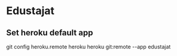 # Edustajat

## Set heroku default app
git config heroku.remote heroku
heroku git:remote --app edustajat
